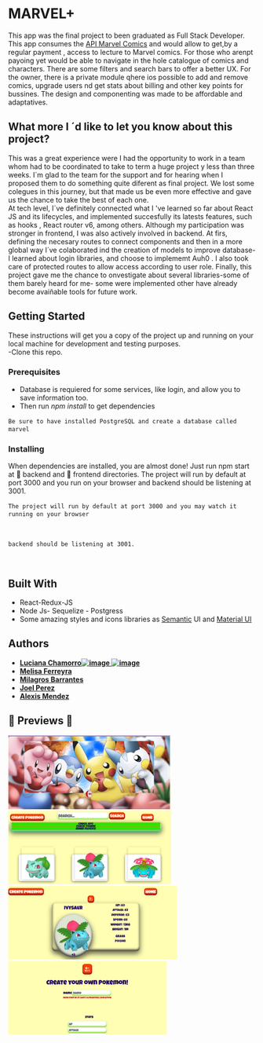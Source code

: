 # MARVEL+

This app was the final project to been graduated as Full Stack Developer. 
This app consumes the [API Marvel Comics](https://developer.marvel.com/) and would allow to  get,by a regular payment , access to lecture to Marvel comics. For those who arenpt payoing yet would be able to navigate in the hole catalogue of comics and characters. There are some filters and search bars to offer a better UX. 
For the owner, there is a private module qhere ios possible to add and remove comics, upgrade users nd get stats about billing and other key points for bussines.
The design and componenting was made to be affordable and adaptatives.

## What more I ´d like to let you know about this project?

This was a great experience were I had the opportunity to work in a team whom had to be coordinated to take to term a huge project y less than three weeks.
I´m glad to the team for the support and for hearing when I proposed them to do something quite diferent as final project.
We lost some colegues in this journey, but that made us be even more effective and gave us the chance to take the best of each one.
</br>
At tech level, I´ve definitely connected what I 've learned so far about React JS and its lifecycles, and implemented succesfully its latests features, such as hooks , React router v6, among others.
Although my participation was stronger in frontend, I was also actively involved in backend. At firs, defining the necesary routes to connect components and then in a more global way I´ve colaborated ind the creation of models to improve database-
I learned about login libraries, and choose to implememt Auh0 . I also took care of protected routes to allow access according to user role.
Finally, this project gave me the chance to onvestigate about several libraries-some of them barely heard for me- some were implemented other have already become avaiñable tools for future work.



## Getting Started

These instructions will get you a copy of the project up and running on your local machine for development and testing purposes.
<br/>
-Clone this repo.

### Prerequisites
- Database is requiered for some services, like login, and allow you to save information too.
- Then run *npm install* to get dependencies

```
Be sure to have installed PostgreSQL and create a database called marvel
```

### Installing

When dependencies are installed, you are almost done! 
Just run npm start at 📂 backend and 📂 frontend directories.
The project will run by default at port 3000 and you  run on your browser and backend should be listening at 3001.

```
The project will run by default at port 3000 and you may watch it running on your browser
```
<p align="left">
  <img del front ok />
</p>

```
backend should be listening at 3001.
```

<p align="left">
  <img back ok />
</p>

<!--- faltan los test por aquí --->

## Built With

* React-Redux-JS
* Node Js- Sequelize - Postgress
* Some amazing styles and icons libraries as [Semantic](https://semantic-ui.com/) UI and [Material UI](https://v4.mui.com/)


## Authors

* **[Luciana Chamorro![image](https://user-images.githubusercontent.com/76781967/170148423-f34c78d5-c414-468f-aa71-acbcf6186aed.png)
![image](https://user-images.githubusercontent.com/76781967/170148431-9327539f-2360-4356-9734-a2efe7e61413.png)
](https://github.com/LucianaCHA)**
* **[Melisa Ferreyra](https://github.com/MelisaF)**
* **[Milagros Barrantes](https://github.com/milagrosDiezBarrantes)**
* **[Joel Perez ](https://github.com/Fenrir0990)**
* **[Alexis Mendez](https://github.com/Alexis-Mendez281)**


## :pushpin: Previews :pushpin:

<div >
<p align="left">
  <img height="150" src="./assets/Captura1.JPG" />

  
  <img height="150" src="./assets/Captura2.JPG" />

 
  <img height="150" src="./assets/Captura3.JPG" />


  <img height="150" src="./assets/Captura4.JPG" />


</p>
    </div>

